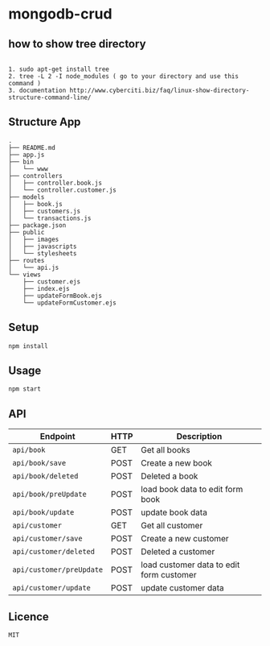 # mongodb-crud

## how to show tree directory
```

1. sudo apt-get install tree
2. tree -L 2 -I node_modules ( go to your directory and use this command )
3. documentation http://www.cyberciti.biz/faq/linux-show-directory-structure-command-line/

```

## Structure App
```
.
├── README.md
├── app.js
├── bin
│   └── www
├── controllers
│   ├── controller.book.js
│   └── controller.customer.js
├── models
│   ├── book.js
│   ├── customers.js
│   └── transactions.js
├── package.json
├── public
│   ├── images
│   ├── javascripts
│   └── stylesheets
├── routes
│   └── api.js
└── views
    ├── customer.ejs
    ├── index.ejs
    ├── updateFormBook.ejs
    └── updateFormCustomer.ejs
```

## Setup
```
npm install
```

## Usage
```
npm start
```

## API
| Endpoint          | HTTP | Description
|-------------------|------|------------
| `api/book`        | GET  | Get all books
| `api/book/save`   | POST | Create a new book
| `api/book/deleted` | POST | Deleted a book
| `api/book/preUpdate` | POST | load book data to edit form book
| `api/book/update` | POST  | update book data
| `api/customer`    | GET  | Get all customer
| `api/customer/save` | POST  | Create a new customer
| `api/customer/deleted` | POST  | Deleted a customer
| `api/customer/preUpdate` | POST  | load customer data to edit form customer
| `api/customer/update` | POST  | update customer data


## Licence
```
MIT
```
